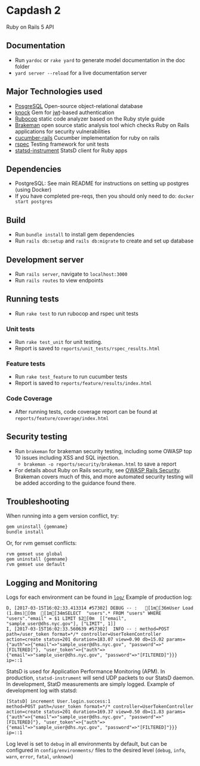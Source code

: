 # Capdash 2

Ruby on Rails 5 API

## Documentation

  * Run `yardoc` or `rake yard` to generate model documentation in the doc folder
  * `yard server --reload` for a live documentation server

## Major Technologies used

  * [PosgreSQL](https://www.postgresql.org/) Open-source object-relational database
  * [knock](https://github.com/nsarno/knock) Gem for [jwt](https://jwt.io/)-based authentication
  * [Rubocop](https://github.com/bbatsov/rubocop) static code analyzer based on the Ruby style guide
  * [Brakeman](https://github.com/presidentbeef/brakeman) open source static analysis tool which checks Ruby on Rails applications for security vulnerabilities
  * [cucumber-rails](https://github.com/cucumber/cucumber-rails) Cucumber implementation for ruby on rails
  * [rspec](http://rspec.info/) Testing framework for unit tests
  * [statsd-instrument](https://github.com/Shopify/statsd-instrument) StatsD client for Ruby apps


## Dependencies

  * PostgreSQL: See main README for instructions on setting up postgres (using Docker)
  * If you have completed pre-reqs, then you should only need to do: `docker start postgres`

## Build

  * Run `bundle install` to install gem dependencies
  * Run `rails db:setup` and `rails db:migrate` to create and set up database

## Development server

  * Run `rails server`, navigate to `localhost:3000`
  * Run `rails routes` to view endpoints

## Running tests
  * Run `rake test` to run rubocop and rspec unit tests

### Unit tests
  * Run `rake test_unit` for unit testing.
  * Report is saved to `reports/unit_tests/rspec_results.html`

### Feature tests
  * Run `rake test_feature` to run cucumber tests
  * Report is saved to `reports/feature/results/index.html`

### Code Coverage
  * After running tests, code coverage report can be found at `reports/feature/coverage/index.html`

## Security testing

  * Run `brakeman` for brakeman security testing, including some OWASP top 10 issues including XSS and SQL injection.
    * `brakeman -o reports/security/brakeman.html` to save a report
  * For details about Ruby on Rails security, see [OWASP Rails Security](https://www.owasp.org/images/8/89/Rails_Security_2.pdf). Brakeman covers much of this, and more automated security testing will be added according to the guidance found there.

## Troubleshooting

When running into a gem version conflict, try:
```
gem uninstall {gemname}
bundle install
```
Or, for rvm gemset conflicts:
```
rvm gemset use global
gem uninstall {gemname}
rvm gemset use default
```

## Logging and Monitoring

Logs for each environment can be found in [`log/`](./log/)
Example of production log:
```
D, [2017-03-15T16:02:33.413314 #57302] DEBUG -- :   [1m[36mUser Load (1.8ms)[0m  [1m[34mSELECT  "users".* FROM "users" WHERE "users"."email" = $1 LIMIT $2[0m  [["email", "sample_user@dhs.nyc.gov"], ["LIMIT", 1]]
I, [2017-03-15T16:02:33.560639 #57302]  INFO -- : method=POST path=/user_token format=*/* controller=UserTokenController action=create status=201 duration=183.07 view=0.90 db=15.02 params={"auth"=>{"email"=>"sample_user@dhs.nyc.gov", "password"=>"[FILTERED]"}, "user_token"=>{"auth"=>{"email"=>"sample_user@dhs.nyc.gov", "password"=>"[FILTERED]"}}} ip=::1
```
StatsD is used for Application Performance Monitoring (APM). In production, `statsd-instrument` will send UDP packets to our StatsD daemon. In development, StatD measurements are simply logged.
Example of development log with statsd:
```
[StatsD] increment User.login.success:1
method=POST path=/user_token format=*/* controller=UserTokenController action=create status=201 duration=169.37 view=0.50 db=11.83 params={"auth"=>{"email"=>"sample_user@dhs.nyc.gov", "password"=>"[FILTERED]"}, "user_token"=>{"auth"=>{"email"=>"sample_user@dhs.nyc.gov", "password"=>"[FILTERED]"}}} ip=::1
```
Log level is set to `debug` in all environments by default, but can be configured in `config/environments/` files to the desired level (`debug`, `info`, `warn`, `error`, `fatal`, `unknown`)
